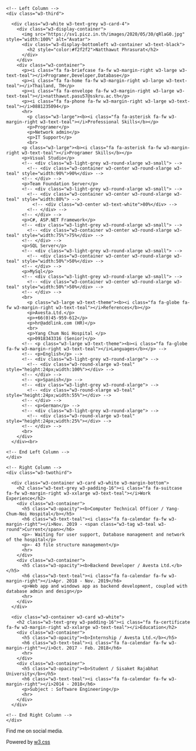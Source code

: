 <!DOCTYPE html>
<html>
<title>My Resume</title>
<meta charset="UTF-8">
<meta name="viewport" content="width=device-width, initial-scale=1">
<link rel="stylesheet" href="https://www.w3schools.com/w3css/4/w3.css">
<link rel='stylesheet' href='https://fonts.googleapis.com/css?family=Roboto'>
<link rel="stylesheet" href="https://cdnjs.cloudflare.com/ajax/libs/font-awesome/4.7.0/css/font-awesome.min.css">
<style>
html,body,h1,h2,h3,h4,h5,h6 {font-family: "Roboto", sans-serif}
</style>
<body class="w3-light-grey">

<!-- Page Container -->
<div class="w3-content w3-margin-top" style="max-width:1400px;">

  <!-- The Grid -->
  <div class="w3-row-padding">
  
    <!-- Left Column -->
    <div class="w3-third">
    
      <div class="w3-white w3-text-grey w3-card-4">
        <div class="w3-display-container">
          <img src="https://sv1.picz.in.th/images/2020/05/30/qRlaG0.jpg" style="width:100%" alt="Avatar">
          <div class="w3-display-bottomleft w3-container w3-text-black">
            <h2 style="color:#f2f2f2">Natthawut Phrasurat</h2>
          </div>
        </div>
        <div class="w3-container">
          <p><i class="fa fa-briefcase fa-fw w3-margin-right w3-large w3-text-teal"></i>Programer,Developer,Database</p>
          <p><i class="fa fa-home fa-fw w3-margin-right w3-large w3-text-teal"></i>Thailand, TH</p>
          <p><i class="fa fa-envelope fa-fw w3-margin-right w3-large w3-text-teal"></i>natthawut.pasu57@sskru.ac.th</p>
          <p><i class="fa fa-phone fa-fw w3-margin-right w3-large w3-text-teal"></i>0881235094</p>
          <hr>
			<p class="w3-large"><b><i class="fa fa-asterisk fa-fw w3-margin-right w3-text-teal"></i>Professional Skills</b></p>
			<p>Programer</p>
			<p>Network admin</p>
			<p>IT Support</p>
			<br>
          <p class="w3-large"><b><i class="fa fa-asterisk fa-fw w3-margin-right w3-text-teal"></i>Programer Skills</b></p>
          <p>Visual Studio</p>
          <!-- <div class="w3-light-grey w3-round-xlarge w3-small"> -->
            <!-- <div class="w3-container w3-center w3-round-xlarge w3-teal" style="width:90%">90%</div> -->
          <!-- </div> -->
          <p>Team Foundation Server</p>
          <!-- <div class="w3-light-grey w3-round-xlarge w3-small"> -->
            <!-- <div class="w3-container w3-center w3-round-xlarge w3-teal" style="width:80%"> -->
              <!-- <div class="w3-center w3-text-white">80%</div> -->
            <!-- </div> -->
          <!-- </div> -->
          <p>C#, ASP.NET Framework</p>
          <!-- <div class="w3-light-grey w3-round-xlarge w3-small"> -->
            <!-- <div class="w3-container w3-center w3-round-xlarge w3-teal" style="width:75%">75%</div> -->
          <!-- </div> -->
          <p>SQL Server</p>
          <!-- <div class="w3-light-grey w3-round-xlarge w3-small"> -->
            <!-- <div class="w3-container w3-center w3-round-xlarge w3-teal" style="width:50%">50%</div> -->
          <!-- </div> -->
		  <p>MySql</p>
          <!-- <div class="w3-light-grey w3-round-xlarge w3-small"> -->
            <!-- <div class="w3-container w3-center w3-round-xlarge w3-teal" style="width:50%">50%</div> -->
          <!-- </div> -->
          <br>
			<p class="w3-large w3-text-theme"><b><i class="fa fa-globe fa-fw w3-margin-right w3-text-teal"></i>References</b></p>
			<p>Avesta.Ltd.</p>
			<p>+66(0)45-959-612</p>
			<p>hr@addlink.com (HR)</p>
			<br>
			<p>Yang Chum Noi Hospital </p>
			<p>0918343316 (Senior)</p>
          <!-- <p class="w3-large w3-text-theme"><b><i class="fa fa-globe fa-fw w3-margin-right w3-text-teal"></i>Languages</b></p> -->
          <!-- <p>English</p> -->
          <!-- <div class="w3-light-grey w3-round-xlarge"> -->
            <!-- <div class="w3-round-xlarge w3-teal" style="height:24px;width:100%"></div> -->
          <!-- </div> -->
          <!-- <p>Spanish</p> -->
          <!-- <div class="w3-light-grey w3-round-xlarge"> -->
            <!-- <div class="w3-round-xlarge w3-teal" style="height:24px;width:55%"></div> -->
          <!-- </div> -->
          <!-- <p>German</p> -->
          <!-- <div class="w3-light-grey w3-round-xlarge"> -->
            <!-- <div class="w3-round-xlarge w3-teal" style="height:24px;width:25%"></div> -->
          <!-- </div> -->
          <br>
        </div>
      </div><br>

    <!-- End Left Column -->
    </div>

    <!-- Right Column -->
    <div class="w3-twothird">
    
      <div class="w3-container w3-card w3-white w3-margin-bottom">
        <h2 class="w3-text-grey w3-padding-16"><i class="fa fa-suitcase fa-fw w3-margin-right w3-xxlarge w3-text-teal"></i>Work Experience</h2>
        <div class="w3-container">
          <h5 class="w3-opacity"><b>Computer Technical Officer / Yang-Chum-Noi Hospital</b></h5>
          <h6 class="w3-text-teal"><i class="fa fa-calendar fa-fw w3-margin-right"></i>Nov. 2019 - <span class="w3-tag w3-teal w3-round">Current</span></h6>
          <p>- Waiting for user support, Database management and network of the hospital</p>
		  <p>- 43 file structure management</p>
          <hr>
        </div>
        <div class="w3-container">
          <h5 class="w3-opacity"><b>Backend Developer / Avesta Ltd.</b></h5>
          <h6 class="w3-text-teal"><i class="fa fa-calendar fa-fw w3-margin-right"></i>Apr. 2018 - Nov. 2019</h6>
          <p>Web app and windows app as backend development, coupled with database admin and design</p>
          <hr>
        </div>
      </div>

      <div class="w3-container w3-card w3-white">
        <h2 class="w3-text-grey w3-padding-16"><i class="fa fa-certificate fa-fw w3-margin-right w3-xxlarge w3-text-teal"></i>Education</h2>
        <div class="w3-container">
          <h5 class="w3-opacity"><b>Internship / Avesta Ltd.</b></h5>
          <h6 class="w3-text-teal"><i class="fa fa-calendar fa-fw w3-margin-right"></i>Oct. 2017 - Feb. 2018</h6>
          <hr>
        </div>
        <div class="w3-container">
          <h5 class="w3-opacity"><b>Student / Sisaket Rajabhat University</b></h5>
          <h6 class="w3-text-teal"><i class="fa fa-calendar fa-fw w3-margin-right"></i>2014 - 2018</h6>
		  <p>Subject : Software Engineering</p>
          <hr>
        </div>
      </div>

    <!-- End Right Column -->
    </div>
    
  <!-- End Grid -->
  </div>
  
  <!-- End Page Container -->
</div>

<footer class="w3-container w3-teal w3-center w3-margin-top">
  <p>Find me on social media.</p>
  <i class="fa fa-facebook-official w3-hover-opacity"></i>
  <i class="fa fa-instagram w3-hover-opacity"></i>
  <i class="fa fa-snapchat w3-hover-opacity"></i>
  <i class="fa fa-pinterest-p w3-hover-opacity"></i>
  <i class="fa fa-twitter w3-hover-opacity"></i>
  <i class="fa fa-linkedin w3-hover-opacity"></i>
  <p>Powered by <a href="https://www.w3schools.com/w3css/default.asp" target="_blank">w3.css</a></p>
</footer>

</body>
</html>

